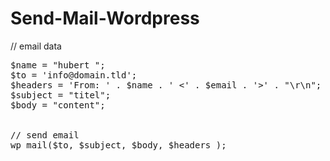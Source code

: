 # Send-Mail-Wordpress

// email data
<pre>
$name = "hubert <test@test.tld>";
$to = 'info@domain.tld';
$headers = 'From: ' . $name . ' <' . $email . '>' . "\r\n";
$subject = "titel";
$body = "content";


// send email
wp_mail($to, $subject, $body, $headers );
</pre>

